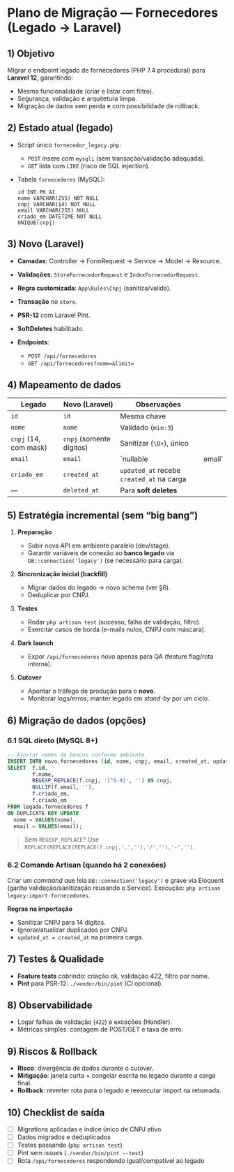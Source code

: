 # Plano de Migração — Fornecedores (Legado → Laravel)

## 1) Objetivo

Migrar o endpoint legado de fornecedores (PHP 7.4 procedural) para **Laravel 12**, garantindo:

* Mesma funcionalidade (criar e listar com filtro).
* Segurança, validação e arquitetura limpa.
* Migração de dados sem perda e com possibilidade de rollback.

## 2) Estado atual (legado)

* Script único `fornecedor_legacy.php`:

  * `POST` insere com `mysqli` (sem transação/validação adequada).
  * `GET` lista com `LIKE` (risco de SQL injection).
* Tabela `fornecedores` (MySQL):

  ```
  id INT PK AI
  nome VARCHAR(255) NOT NULL
  cnpj VARCHAR(14) NOT NULL
  email VARCHAR(255) NULL
  criado_em DATETIME NOT NULL
  UNIQUE(cnpj)
  ```

## 3) Novo (Laravel)

* **Camadas**: Controller → FormRequest → Service → Model → Resource.
* **Validações**: `StoreFornecedorRequest` e `IndexFornecedorRequest`.
* **Regra customizada**: `App\Rules\Cnpj` (sanitiza/valida).
* **Transação** no `store`.
* **PSR-12** com Laravel Pint.
* **SoftDeletes** habilitado.
* **Endpoints**:

  * `POST /api/fornecedores`
  * `GET /api/fornecedores?nome=&limit=`

## 4) Mapeamento de dados

| Legado                | Novo (Laravel)           | Observações                               |         |
| --------------------- | ------------------------ | ----------------------------------------- | ------- |
| `id`                  | `id`                     | Mesma chave                               |         |
| `nome`                | `nome`                   | Validado (`min:3`)                        |         |
| `cnpj` (14, com mask) | `cnpj` (somente dígitos) | Sanitizar (`\D+`), único                  |         |
| `email`               | `email`                  | \`nullable                                | email\` |
| `criado_em`           | `created_at`             | `updated_at` recebe `created_at` na carga |         |
| —                     | `deleted_at`             | Para **soft deletes**                     |         |

## 5) Estratégia incremental (sem “big bang”)

1. **Preparação**

   * Subir nova API em ambiente paralelo (dev/stage).
   * Garantir variáveis de conexão ao **banco legado** via `DB::connection('legacy')` (se necessário para carga).
2. **Sincronização inicial (backfill)**

   * Migrar dados do legado → novo schema (ver §6).
   * Deduplicar por CNPJ.
3. **Testes**

   * Rodar `php artisan test` (sucesso, falha de validação, filtro).
   * Exercitar casos de borda (e-mails nulos, CNPJ com máscara).
4. **Dark launch**

   * Expor `/api/fornecedores` novo apenas para QA (feature flag/rota interna).
5. **Cutover**

   * Apontar o tráfego de produção para o **novo**.
   * Monitorar logs/erros; manter legado em *stand-by* por um ciclo.

## 6) Migração de dados (opções)

### 6.1 SQL direto (MySQL 8+)

```sql
-- Ajustar nomes de bancos conforme ambiente
INSERT INTO novo.fornecedores (id, nome, cnpj, email, created_at, updated_at)
SELECT  f.id,
        f.nome,
        REGEXP_REPLACE(f.cnpj, '[^0-9]', '') AS cnpj,
        NULLIF(f.email, ''),
        f.criado_em,
        f.criado_em
FROM legado.fornecedores f
ON DUPLICATE KEY UPDATE
  nome = VALUES(nome),
  email = VALUES(email);
```

> Sem `REGEXP_REPLACE`? Use `REPLACE(REPLACE(REPLACE(f.cnpj,'.',''),'/',''),'-','')`.

### 6.2 Comando Artisan (quando há 2 conexões)

Criar um *command* que leia `DB::connection('legacy')` e grave via Eloquent (ganha validação/sanitização reusando o Service).
Execução: `php artisan legacy:import-fornecedores`.

**Regras na importação**

* Sanitizar CNPJ para 14 dígitos.
* Ignorar/atualizar duplicados por CNPJ.
* `updated_at = created_at` na primeira carga.

## 7) Testes & Qualidade

* **Feature tests** cobrindo: criação ok, validação 422, filtro por nome.
* **Pint** para PSR-12: `./vendor/bin/pint` (CI opcional).

## 8) Observabilidade

* Logar falhas de validação (`422`) e exceções (Handler).
* Métricas simples: contagem de POST/GET e taxa de erro.

## 9) Riscos & Rollback

* **Risco**: divergência de dados durante o cutover.
* **Mitigação**: janela curta + congelar escrita no legado durante a carga final.
* **Rollback**: reverter rota para o legado e reexecutar import na retomada.

## 10) Checklist de saída

* [ ] Migrations aplicadas e índice único de CNPJ ativo
* [ ] Dados migrados e deduplicados
* [ ] Testes passando (`php artisan test`)
* [ ] Pint sem issues (`./vendor/bin/pint --test`)
* [ ] Rota `/api/fornecedores` respondendo igual/compatível ao legado
